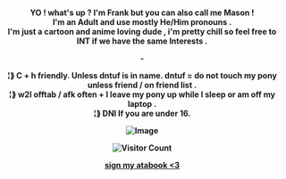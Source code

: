 
</a>
 <p align="center">
 <h4 align="center"
	  </a> YO ! what's up ? I'm Frank but you can also call me Mason !  <br>
	  </a> I'm an Adult and use mostly He/Him pronouns .  <br>
	   </a> I'm just a cartoon and anime loving dude ,  i'm pretty chill so feel free to INT if we have the same Interests .  <br>
	 <P>-</P>
 </a> ¦⟫ C + h friendly. Unless dntuf is in name. dntuf = do not touch my pony unless friend / on friend list .  <br>
  </a> ¦⟫ w2I offtab / afk often + I leave my pony up while I sleep or am off my laptop . <br>
  </a> ¦⟫ DNI If you are under 16. <br>
  <P></P>
	
  
	 
![Image](https://github.com/user-attachments/assets/f244e3ec-c4eb-4d8e-a675-2b9e91910531)

![Visitor Count](https://profile-counter.glitch.me/{The-Novelist}/count.svg)


[sign my atabook <3](https://the-novelist.atabook.org/)


